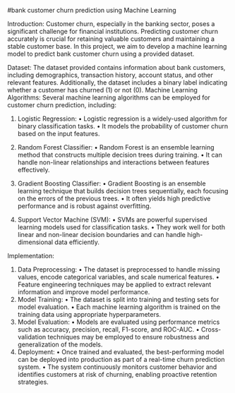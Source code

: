 #bank customer churn prediction using Machine Learning

Introduction: Customer churn, especially in the banking sector, poses a significant challenge for financial institutions. Predicting customer churn accurately is crucial for retaining valuable customers and maintaining a stable customer base. In this project, we aim to develop a machine learning model to predict bank customer churn using a provided dataset.

Dataset: The dataset provided contains information about bank customers, including demographics, transaction history, account status, and other relevant features. Additionally, the dataset includes a binary label indicating whether a customer has churned (1) or not (0).
Machine Learning Algorithms: Several machine learning algorithms can be employed for customer churn prediction, including:

1.	Logistic Regression:
•	Logistic regression is a widely-used algorithm for binary classification tasks.
•	It models the probability of customer churn based on the input features.

2.	Random Forest Classifier:
•	Random Forest is an ensemble learning method that constructs multiple decision trees during training.
•	It can handle non-linear relationships and interactions between features effectively.

3.	Gradient Boosting Classifier:
•	Gradient Boosting is an ensemble learning technique that builds decision trees sequentially, each focusing on the errors of the previous trees.
•	It often yields high predictive performance and is robust against overfitting.

4.	Support Vector Machine (SVM):
•	SVMs are powerful supervised learning models used for classification tasks.
•	They work well for both linear and non-linear decision boundaries and can handle high-dimensional data efficiently.

Implementation:
1.	Data Preprocessing:
•	The dataset is preprocessed to handle missing values, encode categorical variables, and scale numerical features.
•	Feature engineering techniques may be applied to extract relevant information and improve model performance.
2.	Model Training:
•	The dataset is split into training and testing sets for model evaluation.
•	Each machine learning algorithm is trained on the training data using appropriate hyperparameters.
3.	Model Evaluation:
•	Models are evaluated using performance metrics such as accuracy, precision, recall, F1-score, and ROC-AUC.
•	Cross-validation techniques may be employed to ensure robustness and generalization of the models.
4.	Deployment:
•	Once trained and evaluated, the best-performing model can be deployed into production as part of a real-time churn prediction system.
•	The system continuously monitors customer behavior and identifies customers at risk of churning, enabling proactive retention strategies.

